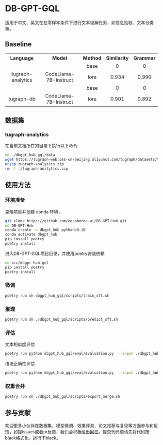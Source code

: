 # DB-GPT-GQL

适用于中文、英文在在零样本条件下进行文本理解任务，如信息抽取、文本分类等。

## Baseline
<table style="text-align: center;">
  <tr>
    <th style="text-align: center;">Language</th>
    <th style="text-align: center;">Model</th>
    <th>Method</th>
    <th>Similarity</th>
    <th>Grammar</th>
  </tr>
  <tr >
    <td></td>
    <td></td>
    <td>base</td>
    <td>0</td>
    <td>0</td>
  </tr>
  <tr>
    <td>tugraph-analytics</td>
    <td>CodeLlama-7B-Instruct</td>
    <td>lora</td>
    <td>0.934</td>
    <td>0.990</td>
  </tr>
  <tr >
    <td></td>
    <td></td>
    <td>base</td>
    <td>0</td>
    <td>0</td>
  </tr>
  <tr>
    <td>tugraph-db</td>
    <td>CodeLlama-7B-Instruct</td>
    <td>lora</td>
    <td>0.901</td>
    <td>0.892</td>
  </tr>
</table>

## 数据集

### tugraph-analytics
在当前文档所在的目录下执行以下命令
```bash
cd ./dbgpt_hub_gql/data
wget https://tugraph-web.oss-cn-beijing.aliyuncs.com/tugraph/datasets/text2gql/tugraph-analytics/tugraph-analytics.zip
unzip tugraph-analytics.zip
rm -f ./tugraph-analytics.zip 
```

## 使用方法

### 环境准备

克隆项目并创建 conda 环境，
```bash
git clone https://github.com/eosphoros-ai/DB-GPT-Hub.git
cd DB-GPT-Hub
conda create -n dbgpt_hub python=3.10 
conda activate dbgpt_hub
pip install poetry
poetry install
```

进入DB-GPT-GQL项目目录，并使用poetry安装依赖
```bash
cd src/dbgpt-hub-gql
pip install poetry
poetry install
```

### 微调

```bash
poetry run sh dbgpt_hub_gql/scripts/train_sft.sh
```

### 推理

```bash
poetry run sh ./dbgpt_hub_gql/scripts/predict_sft.sh
```

### 评估
文本相似度评估

```bash
poetry run python dbgpt_hub_gql/eval/evaluation.py  --input ./dbgpt_hub_gql/output/pred/tugraph_analytics_dev.txt --gold ./dbgpt_hub_gql/data/tugraph-analytics/gold_dev.txt --etype similarity --impl tugraph_analytics
```

语法正确性评估
```bash
poetry run python dbgpt_hub_gql/eval/evaluation.py  --input ./dbgpt_hub_gql/output/pred/tugraph_analytics_dev.txt --gold ./dbgpt_hub_gql/data/tugraph-analytics/gold_dev.txt --etype grammar --impl tugraph-analytics
```

### 权重合并
```bash
poetry run sh ./dbgpt_hub_gql/scripts/export_merge.sh
```


## 参与贡献

欢迎更多小伙伴在数据集、模型微调、效果评测、论文推荐与复现等方面参与和反馈，如提issues或者pr反馈，我们会积极给出回应。提交代码前请先将代码按black格式化，运行下black。